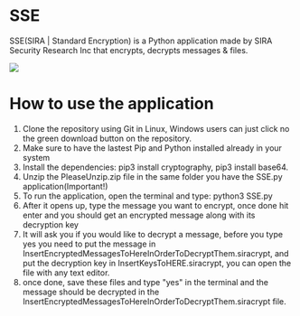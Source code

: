 # SSE
SSE(SIRA | Standard Encryption) is a Python application made by SIRA Security Research Inc that encrypts, decrypts messages &amp; files.

![](https://raw.githubusercontent.com/SIRASec/SSE/main/sse_SIRA.png?token=AKZEDCDBAPOFKV63GHCXCY3ARRFDI)

# How to use the application
1. Clone the repository using Git in Linux, Windows users can just click no the green download button on the repository.
2. Make sure to have the lastest Pip and Python installed already in your system
3. Install the dependencies: pip3 install cryptography, pip3 install base64.
4. Unzip the PleaseUnzip.zip file in the same folder you have the SSE.py application(Important!)
5. To run the application, open the terminal and type: python3 SSE.py
6. After it opens up, type the message you want to encrypt, once done hit enter and you should get an encrypted message along with its decryption key
7. It will ask you if you would like to decrypt a message, before you type yes you need to put the message in InsertEncryptedMessagesToHereInOrderToDecryptThem.siracrypt, and put the decryption key in InsertKeysToHERE.siracrypt, you can open the file with any text editor.
8. once done, save these files and type "yes" in the terminal and the message should be decrypted in the InsertEncryptedMessagesToHereInOrderToDecryptThem.siracrypt file.

